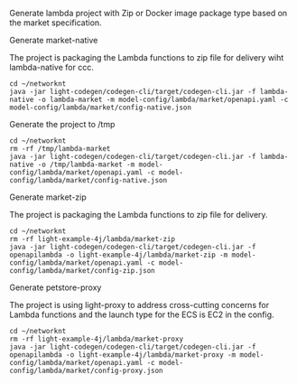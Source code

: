 Generate lambda project with Zip or Docker image package type based on the market specification.

Generate market-native

The project is packaging the Lambda functions to zip file for delivery wiht lambda-native for ccc.

```
cd ~/networknt
java -jar light-codegen/codegen-cli/target/codegen-cli.jar -f lambda-native -o lambda-market -m model-config/lambda/market/openapi.yaml -c model-config/lambda/market/config-native.json
```

Generate the project to /tmp

```
cd ~/networknt
rm -rf /tmp/lambda-market
java -jar light-codegen/codegen-cli/target/codegen-cli.jar -f lambda-native -o /tmp/lambda-market -m model-config/lambda/market/openapi.yaml -c model-config/lambda/market/config-native.json

```


Generate market-zip

The project is packaging the Lambda functions to zip file for delivery.

```
cd ~/networknt
rm -rf light-example-4j/lambda/market-zip
java -jar light-codegen/codegen-cli/target/codegen-cli.jar -f openapilambda -o light-example-4j/lambda/market-zip -m model-config/lambda/market/openapi.yaml -c model-config/lambda/market/config-zip.json
```


Generate petstore-proxy  

The project is using light-proxy to address cross-cutting concerns for Lambda functions and the launch type for the ECS is EC2 in the config. 

```
cd ~/networknt
rm -rf light-example-4j/lambda/market-proxy
java -jar light-codegen/codegen-cli/target/codegen-cli.jar -f openapilambda -o light-example-4j/lambda/market-proxy -m model-config/lambda/market/openapi.yaml -c model-config/lambda/market/config-proxy.json
```

